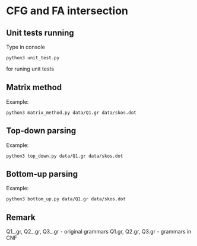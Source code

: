 # CFG and FA intersection

## Unit tests running

Type in console

```
python3 unit_test.py
```

for runing unit tests

## Matrix method

Example:
```
python3 matrix_method.py data/Q1.gr data/skos.dot
```

## Top-down parsing

Example:
```
python3 top_down.py data/Q1.gr data/skos.dot
```

## Bottom-up parsing

Example:
```
python3 bottom_up.py data/Q1.gr data/skos.dot
```

## Remark

Q1_.gr, Q2_.gr, Q3_.gr - original grammars
Q1.gr, Q2.gr, Q3.gr - grammars in CNF
